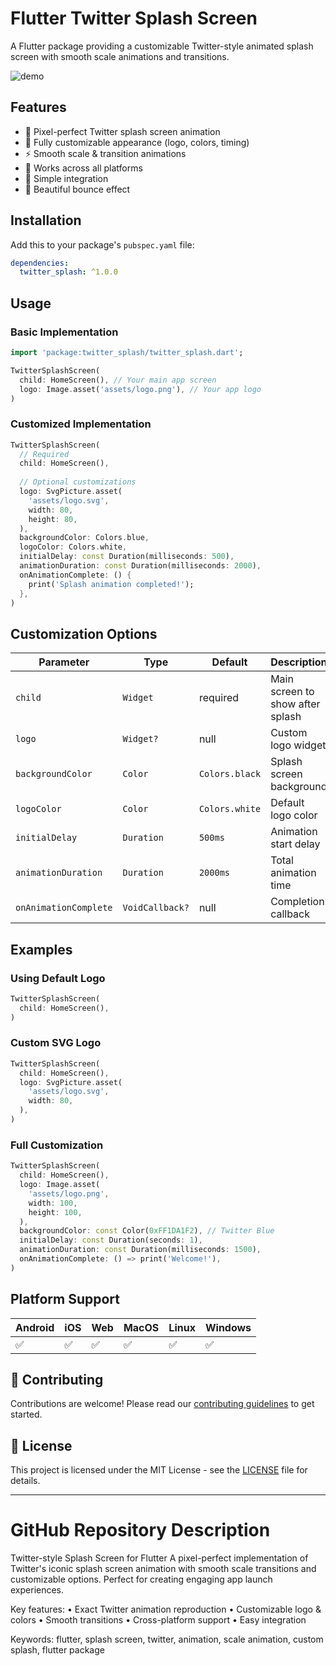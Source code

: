 # Flutter Twitter Splash Screen
A Flutter package providing a customizable Twitter-style animated splash screen with smooth scale animations and transitions.

![demo](https://github.com/user-attachments/demo.gif)

## Features
- 🎯 Pixel-perfect Twitter splash screen animation
- 🎨 Fully customizable appearance (logo, colors, timing)
- ⚡ Smooth scale & transition animations
- 📱 Works across all platforms
- 🔧 Simple integration
- 💫 Beautiful bounce effect

## Installation
Add this to your package's `pubspec.yaml` file:

```yaml
dependencies:
  twitter_splash: ^1.0.0
```

## Usage

### Basic Implementation
```dart
import 'package:twitter_splash/twitter_splash.dart';

TwitterSplashScreen(
  child: HomeScreen(), // Your main app screen
  logo: Image.asset('assets/logo.png'), // Your app logo
)
```

### Customized Implementation
```dart
TwitterSplashScreen(
  // Required
  child: HomeScreen(),
  
  // Optional customizations
  logo: SvgPicture.asset(
    'assets/logo.svg',
    width: 80,
    height: 80,
  ),
  backgroundColor: Colors.blue,
  logoColor: Colors.white,
  initialDelay: const Duration(milliseconds: 500),
  animationDuration: const Duration(milliseconds: 2000),
  onAnimationComplete: () {
    print('Splash animation completed!');
  },
)
```

## Customization Options

| Parameter | Type | Default | Description |
|-----------|------|---------|-------------|
| `child` | `Widget` | required | Main screen to show after splash |
| `logo` | `Widget?` | null | Custom logo widget |
| `backgroundColor` | `Color` | `Colors.black` | Splash screen background |
| `logoColor` | `Color` | `Colors.white` | Default logo color |
| `initialDelay` | `Duration` | `500ms` | Animation start delay |
| `animationDuration` | `Duration` | `2000ms` | Total animation time |
| `onAnimationComplete` | `VoidCallback?` | null | Completion callback |

## Examples

### Using Default Logo
```dart
TwitterSplashScreen(
  child: HomeScreen(),
)
```

### Custom SVG Logo
```dart
TwitterSplashScreen(
  child: HomeScreen(),
  logo: SvgPicture.asset(
    'assets/logo.svg',
    width: 80,
  ),
)
```

### Full Customization
```dart
TwitterSplashScreen(
  child: HomeScreen(),
  logo: Image.asset(
    'assets/logo.png',
    width: 100,
    height: 100,
  ),
  backgroundColor: const Color(0xFF1DA1F2), // Twitter Blue
  initialDelay: const Duration(seconds: 1),
  animationDuration: const Duration(milliseconds: 1500),
  onAnimationComplete: () => print('Welcome!'),
)
```

## Platform Support

| Android | iOS | Web | MacOS | Linux | Windows |
|---------|-----|-----|-------|--------|----------|
| ✅ | ✅ | ✅ | ✅ | ✅ | ✅ |

## 🤝 Contributing

Contributions are welcome! Please read our [contributing guidelines](CONTRIBUTING.md) to get started.

## 📝 License

This project is licensed under the MIT License - see the [LICENSE](LICENSE) file for details.

---

# GitHub Repository Description

Twitter-style Splash Screen for Flutter
A pixel-perfect implementation of Twitter's iconic splash screen animation with smooth scale transitions and customizable options. Perfect for creating engaging app launch experiences.

Key features:
• Exact Twitter animation reproduction
• Customizable logo & colors
• Smooth transitions
• Cross-platform support
• Easy integration

Keywords: flutter, splash screen, twitter, animation, scale animation, custom splash, flutter package